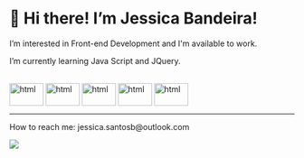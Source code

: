 <h1>👋 Hi there! I’m Jessica Bandeira!</h1>
<p>I’m interested in Front-end Development and I'm available to work.</p>
<p>I’m currently learning Java Script and JQuery.</p><br>

<div>
     <img align="center" alt="html" height="40" width="60" src="https://cdn.jsdelivr.net/gh/devicons/devicon/icons/html5/html5-original.svg">
     <img align="center" alt="html" height="40" width="60" src="https://cdn.jsdelivr.net/gh/devicons/devicon/icons/css3/css3-original.svg">
     <img align="center" alt="html" height="40" width="60" src="https://cdn.jsdelivr.net/gh/devicons/devicon/icons/bootstrap/bootstrap-original.svg">
     <img align="center" alt="html" height="40" width="60" src="https://cdn.jsdelivr.net/gh/devicons/devicon/icons/javascript/javascript-original.svg">
     <img align="center" alt="html" height="40" width="60" src="https://cdn.jsdelivr.net/gh/devicons/devicon/icons/jquery/jquery-original.svg">
     
</div>
<hr>
<div>
     <p> How to reach me: jessica.santosb@outlook.com</p>
     <a href="https://www.linkedin.com/in/jessica-santosb/" target="_blank"><img src="https://img.shields.io/badge/LinkedIn-0077B5?style=for-the-badge&logo=linkedin&logoColor=white" target="_blank"></a>
</div>

          
     



